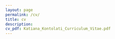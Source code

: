 ```yaml
---
layout: page
permalink: /cv/
title: cv
description: 
cv_pdf: Katiana_Kontolati_Curriculum_Vitae.pdf
---
```



